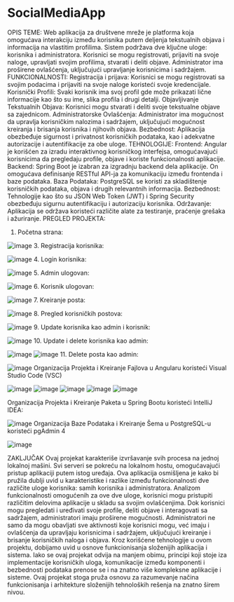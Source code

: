 # SocialMediaApp
OPIS TEME:
Web aplikacija za društvene mreže je platforma koja omogućava interakciju između korisnika putem deljenja tekstualnih objava i informacija na vlastitim profilima. Sistem podržava dve ključne uloge: korisnika i administratora. Korisnici se mogu registrovati, prijaviti na svoje naloge, upravljati svojim profilima, stvarati i deliti objave. Administrator ima proširene ovlašćenja, uključujući upravljanje korisnicima i sadržajem.
FUNKCIONALNOSTI:
Registracija i prijava: Korisnici se mogu registrovati sa svojim podacima i prijaviti na svoje naloge koristeći svoje kredencijale.
Korisnički Profili: Svaki korisnik ima svoj profil gde može prikazati lične informacije kao što su ime, slika profila i drugi detalji.
Objavljivanje Tekstualnih Objava: Korisnici mogu stvarati i deliti svoje tekstualne objave sa zajednicom.
Administratorske Ovlašćenja: Administrator ima mogućnost da upravlja korisničkim nalozima i sadržajem, uključujući mogućnost kreiranja i brisanja korisnika i njihovih objava.
Bezbednost: Aplikacija obezbeđuje sigurnost i privatnost korisničkih podataka, kao i adekvatne autorizacije i autentifikacije za obe uloge.
TEHNOLOGIJE:
Frontend: Angular je korišćen za izradu interaktivnog korisničkog interfejsa, omogućavajući korisnicima da pregledaju profile, objave i koriste funkcionalnosti aplikacije.
Backend: Spring Boot je izabran za izgradnju backend dela aplikacije. On omogućava definisanje RESTful API-ja za komunikaciju između frontenda i baze podataka.
Baza Podataka: PostgreSQL se koristi za skladištenje korisničkih podataka, objava i drugih relevantnih informacija.
Bezbednost: Tehnologije kao što su JSON Web Token (JWT) i Spring Security obezbeđuju sigurnu autentifikaciju i autorizaciju korisnika.
Održavanje: Aplikacija se održava koristeći različite alate za testiranje, praćenje grešaka i ažuriranje.
PREGLED PROJEKTA:
1.	Početna strana:
   
![image](https://github.com/user-attachments/assets/e757b805-e3c9-4fb0-a542-7d52a1ac34c0)
3.	Registracija korisnika:

![image](https://github.com/user-attachments/assets/4c3bf71c-77fe-4b19-aa86-aae01145ff7a)
4.	Login korisnika:  

![image](https://github.com/user-attachments/assets/87a09a99-3858-43d0-a943-fac10647226e)
5.	Admin ulogovan:

![image](https://github.com/user-attachments/assets/45522235-be51-490a-b440-c68bbe75a06f)
6.	Korisnik ulogovan:

![image](https://github.com/user-attachments/assets/7a324f64-079e-4518-8877-d7aab8799f58)
7.	Kreiranje posta:

![image](https://github.com/user-attachments/assets/d8356bd2-b325-455d-b575-95fbf4340a22)
8.	Pregled korisničkih postova:

![image](https://github.com/user-attachments/assets/a04ccd18-9308-4680-8cb5-7b8a1eeb126a)
9.	Update korisnika kao admin i korisnik:

![image](https://github.com/user-attachments/assets/9b1bc594-09c0-4c9c-93df-6effbe202aeb)
10.	Update i delete korisnika kao admin:

![image](https://github.com/user-attachments/assets/7f356307-e591-4a68-84d1-997763e26362)
![image](https://github.com/user-attachments/assets/484ffc4c-5ff7-41b4-a0ae-0eea73d0717c)
11.	Delete posta kao admin:

![image](https://github.com/user-attachments/assets/9eadf768-19b6-44c2-9d2d-0f9d8d718103)
Organizacija Projekta i Kreiranje Fajlova u Angularu koristeći Visual Studio Code (VSC)

![image](https://github.com/user-attachments/assets/6dfcabc5-9ca4-4ad8-86fc-e4c45a6bc81e)
![image](https://github.com/user-attachments/assets/a80688a0-015d-4afe-91bf-8b9736554cd2)
![image](https://github.com/user-attachments/assets/3755601d-a886-4c0f-a6a0-b29af3101616)
![image](https://github.com/user-attachments/assets/59fd1c29-14d2-4b5c-b4bf-3ad2cfa53f50)
![image](https://github.com/user-attachments/assets/7b04ecd0-7bb8-45c9-9f5d-9d109b09e040)

Organizacija Projekta i Kreiranje Paketa u Spring Bootu koristeći IntelliJ IDEA:

![image](https://github.com/user-attachments/assets/3159b4c2-d4d2-4ca7-bd9f-5e2289aced38)
Organizacija Baze Podataka i Kreiranje Šema u PostgreSQL-u koristeći pgAdmin 4

![image](https://github.com/user-attachments/assets/b490592a-cbbf-42d9-956b-00355ecc12be)

ZAKLJUČAK 
Ovaj projekat karakteriše izvršavanje svih procesa na jednoj lokalnoj mašini. Svi serveri se pokreću na lokalnom hostu, omogućavajući pristup aplikaciji putem istog uređaja. Ova aplikacija osmišljena je kako bi pružila dublji uvid u karakteristike i razlike između funkcionalnosti dve različite uloge korisnika: samih korisnika i administratora.
Analizom funkcionalnosti omogućenih za ove dve uloge, korisnici mogu pristupiti različitim delovima aplikacije u skladu sa svojim ovlašćenjima. Dok korisnici mogu pregledati i uređivati svoje profile, deliti objave i interagovati sa sadržajem, administratori imaju proširene mogućnosti. Administratori ne samo da mogu obavljati sve aktivnosti koje korisnici mogu, već imaju i ovlašćenja da upravljaju korisnicima i sadržajem, uključujući kreiranje i brisanje korisničkih naloga i objava.
Kroz korišćene tehnologije u ovom projektu, dobijamo uvid u osnove funkcionisanja složenijih aplikacija i sistema. Iako se ovaj projekat odvija na manjem obimu, principi koji stoje iza implementacije korisničkih uloga, komunikacije između komponenti i bezbednosti podataka prenose se i na znatno više kompleksne aplikacije i sisteme. Ovaj projekat stoga pruža osnovu za razumevanje načina funkcionisanja i arhitekture složenijih tehnoloških rešenja na znatno širem nivou.
